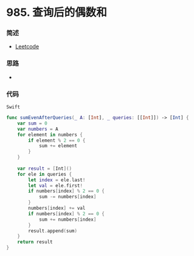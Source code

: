 # 985. 查询后的偶数和

### 简述

- [Leetcode](https://leetcode-cn.com/problems/sum-of-even-numbers-after-queries/)

### 思路

- 

### 代码

`Swift`

```swift
func sumEvenAfterQueries(_ A: [Int], _ queries: [[Int]]) -> [Int] {
    var sum = 0
    var numbers = A
    for element in numbers {
        if element % 2 == 0 {
            sum += element
        }
    }
    
    var result = [Int]()
    for ele in queries {
        let index = ele.last!
        let val = ele.first!
        if numbers[index] % 2 == 0 {
            sum -= numbers[index]
        }
        numbers[index] += val
        if numbers[index] % 2 == 0 {
            sum += numbers[index]
        }
        result.append(sum)
    }
    return result
}

```